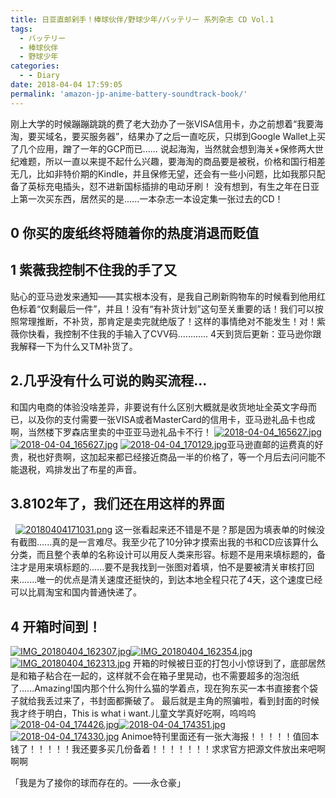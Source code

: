 ```yaml
---
title: 日亚直邮剁手！棒球伙伴/野球少年/バッテリー 系列杂志 CD Vol.1
tags:
  - バッテリー
  - 棒球伙伴
  - 野球少年
categories:
  - - Diary
date: 2018-04-04 17:59:05
permalink: 'amazon-jp-anime-battery-soundtrack-book/'
---
```


刚上大学的时候蹦蹦跳跳的费了老大劲办了一张VISA信用卡，办之前想着“我要海淘，要买域名，要买服务器”，结果办了之后一直吃灰，只绑到Google Wallet上买了几个应用，蹭了一年的GCP而已...... 说起海淘，当然就会想到海关+保修两大世纪难题，所以一直以来提不起什么兴趣，要海淘的商品要是被税，价格和国行相差无几，比如非特价期的Kindle，并且保修无望，还会有一些小问题，比如我那只配备了英标充电插头，怼不进新国标插排的电动牙刷！ 没有想到，有生之年在日亚上第一次买东西，居然买的是......一本杂志一本设定集一张过去的CD！
<!-- more -->
## 0 你买的废纸终将随着你的热度消退而贬值

## 1 紫薇我控制不住我的手了又

贴心的亚马逊发来通知——其实根本没有，是我自己刷新购物车的时候看到他用红色标着“仅剩最后一件”，并且！没有“有补货计划”这句至关重要的话！我们可以按照常理推断，不补货，那肯定是卖完就绝版了！这样的事情绝对不能发生！对！紫薇你快看，我控制不住我的手输入了CVV码............ 4天到货后更新：亚马逊你跟我解释一下为什么又TM补货了。  

## 2.几乎没有什么可说的购买流程...

和国内电商的体验没啥差异，非要说有什么区别大概就是收货地址全英文字母而已，以及你的支付需要一张VISA或者MasterCard的信用卡，亚马逊礼品卡也成啊，当然楼下罗森店里卖的中亚亚马逊礼品卡不行！ [![2018-04-04_165627.jpg](https://qcloud-cdn-static.lonepixel.cn/blog/2018-04-04_165627.jpg)](https://qcloud-cdn-static.lonepixel.cn/blog/2018-04-04_165627.jpg)[![2018-04-04_165627.jpg](https://qcloud-cdn-static.lonepixel.cn/blog/2018-04-04_165627.jpg)](https://qcloud-cdn-static.lonepixel.cn/blog/2018-04-04_165627.jpg) [![2018-04-04_170129.jpg](https://qcloud-cdn-static.lonepixel.cn/blog/2018-04-04_170129.jpg)](https://qcloud-cdn-static.lonepixel.cn/blog/2018-04-04_170129.jpg)亚马逊直邮的运费真的好贵，税也好贵啊，这加起来都已经接近商品一半的价格了，等一个月后去问问能不能退税，鸡排发出了布星的声音。

## 3.8102年了，我们还在用这样的界面

  [![20180404171031.png](https://qcloud-cdn-static.lonepixel.cn/blog/20180404171031.png)](https://qcloud-cdn-static.lonepixel.cn/blog/20180404171031.png) 这一张看起来还不错是不是？那是因为填表单的时候没有截图......真的是一言难尽。我至少花了10分钟才摸索出我的书和CD应该算什么分类，而且整个表单的名称设计可以用反人类来形容。标题不是用来填标题的，备注才是用来填标题的......要不是我找到一张图对着填，怕不是要被清关审核打回来.......唯一的优点是清关速度还挺快的，到达本地全程只花了4天，这个速度已经可以比肩淘宝和国内普通快递了。

## 4 开箱时间到！

[![IMG_20180404_162307.jpg](https://qcloud-cdn-static.lonepixel.cn/blog/IMG_20180404_162307.jpg)](https://qcloud-cdn-static.lonepixel.cn/blog/IMG_20180404_162307.jpg)[![IMG_20180404_162354.jpg](https://qcloud-cdn-static.lonepixel.cn/blog/IMG_20180404_162354.jpg)](https://qcloud-cdn-static.lonepixel.cn/blog/IMG_20180404_162354.jpg)[![IMG_20180404_162313.jpg](https://qcloud-cdn-static.lonepixel.cn/blog/IMG_20180404_162313.jpg)](https://qcloud-cdn-static.lonepixel.cn/blog/IMG_20180404_162313.jpg) 开箱的时候被日亚的打包小小惊讶到了，底部居然是和箱子粘合在一起的，这样就不会在箱子里晃动，也不需要超多的泡泡纸了......Amazing!国内那个什么狗什么猫的学着点，现在狗东买一本书直接套个袋子就给我丢过来了，书封面都撕破了。 最后就是主角的照骗啦，看到封面的时候我才终于明白，This is what i want.儿童文学真好吃啊，呜呜呜 [![2018-04-04_174426.jpg](https://qcloud-cdn-static.lonepixel.cn/blog/2018-04-04_174426.jpg)](https://qcloud-cdn-static.lonepixel.cn/blog/2018-04-04_174426.jpg)[![2018-04-04_174351.jpg](https://qcloud-cdn-static.lonepixel.cn/blog/2018-04-04_174351.jpg)](https://qcloud-cdn-static.lonepixel.cn/blog/2018-04-04_174351.jpg)[![2018-04-04_174330.jpg](https://qcloud-cdn-static.lonepixel.cn/blog/2018-04-04_174330.jpg)](https://qcloud-cdn-static.lonepixel.cn/blog/2018-04-04_174330.jpg) Animoe特刊里面还有一张大海报！！！！！值回本钱了！！！！！我还要多买几份备着！！！！！！！求求官方把源文件放出来吧啊啊啊

「我是为了接你的球而存在的。——永仓豪」